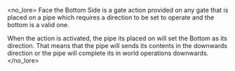 <no_lore>
Face the Bottom Side is a gate action provided on any gate that is placed on a pipe which requires a direction to be set to operate and the bottom is a valid one.

When the action is activated, the pipe its placed on will set the Bottom as its direction.
That means that the pipe will sends its contents in the downwards direction or the pipe will complete its in world operations downwards.
</no_lore>